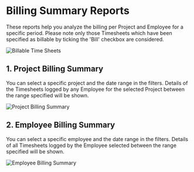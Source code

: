 <!-- add-breadcrumbs -->

# Billing Summary Reports

These reports help you analyze the billing per Project and Employee for a specific period. Please note only those Timesheets which have been specified as billable by ticking the 'Bill' checkbox are considered.

<img class="screenshot" alt="Billable Time Sheets" src="{{docs_base_url}}/assets/img/project/billable_time_sheets.png">


## 1. Project Billing Summary

You can select a specific project and the date range in the filters. Details of the Timesheets logged by any Employee for the selected Project between the range specified will be shown.

<img class="screenshot" alt="Project Billing Summary" src="{{docs_base_url}}/assets/img/project/project_billing_summary.png">


## 2. Employee Billing Summary

You can select a specific employee and the date range in the filters. Details of all Timesheets logged by the Employee selected between the range specified will be shown.

<img class="screenshot" alt="Employee Billing Summary" src="{{docs_base_url}}/assets/img/project/employee_billing_summary.png">
